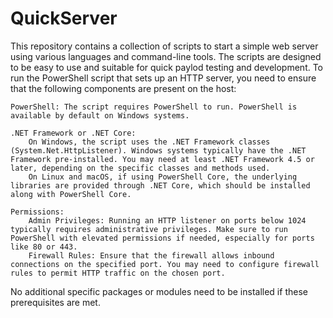 # QuickServer
This repository contains a collection of scripts to start a simple web server using various languages and command-line tools. The scripts are designed to be easy to use and suitable for quick paylod testing and development.
To run the PowerShell script that sets up an HTTP server, you need to ensure that the following components are present on the host:

    PowerShell: The script requires PowerShell to run. PowerShell is available by default on Windows systems.

    .NET Framework or .NET Core:
        On Windows, the script uses the .NET Framework classes (System.Net.HttpListener). Windows systems typically have the .NET Framework pre-installed. You may need at least .NET Framework 4.5 or later, depending on the specific classes and methods used.
        On Linux and macOS, if using PowerShell Core, the underlying libraries are provided through .NET Core, which should be installed along with PowerShell Core.

    Permissions:
        Admin Privileges: Running an HTTP listener on ports below 1024 typically requires administrative privileges. Make sure to run PowerShell with elevated permissions if needed, especially for ports like 80 or 443.
        Firewall Rules: Ensure that the firewall allows inbound connections on the specified port. You may need to configure firewall rules to permit HTTP traffic on the chosen port.

No additional specific packages or modules need to be installed if these prerequisites are met.
